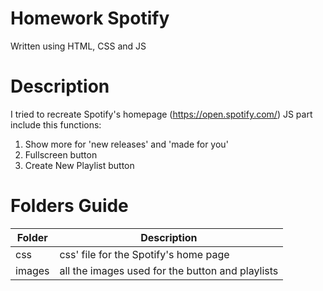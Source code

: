 # Homework Spotify

Written using HTML, CSS and JS

# Description
I tried to recreate Spotify's homepage (https://open.spotify.com/)
JS part include this functions:
1. Show more for 'new releases' and 'made for you'
2. Fullscreen button 
3. Create New Playlist button


# Folders Guide
| Folder | Description |
|-|-|
| css | css' file for the Spotify's home page |
| images | all the images used for the button and playlists |


